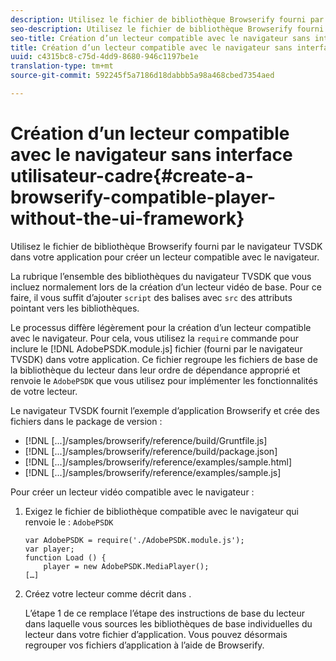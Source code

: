 ```yaml
---
description: Utilisez le fichier de bibliothèque Browserify fourni par le navigateur TVSDK dans votre application pour créer un lecteur compatible avec le navigateur.
seo-description: Utilisez le fichier de bibliothèque Browserify fourni par le navigateur TVSDK dans votre application pour créer un lecteur compatible avec le navigateur.
seo-title: Création d’un lecteur compatible avec le navigateur sans interface utilisateur-cadre
title: Création d’un lecteur compatible avec le navigateur sans interface utilisateur-cadre
uuid: c4315bc8-c75d-4dd9-8680-946c1197be1e
translation-type: tm+mt
source-git-commit: 592245f5a7186d18dabbb5a98a468cbed7354aed

---
```



# Création d’un lecteur compatible avec le navigateur sans interface utilisateur-cadre{#create-a-browserify-compatible-player-without-the-ui-framework}

Utilisez le fichier de bibliothèque Browserify fourni par le navigateur TVSDK dans votre application pour créer un lecteur compatible avec le navigateur.

La rubrique [](../../../browser-tvsdk-2.4/getting-started/c-psdk-browser-tvsdk-2.4-create-a-basic-player/t-psdk-browser-tvsdk-2.4-create-basic-player-tvsdk.md) l’ensemble des bibliothèques du navigateur TVSDK que vous incluez normalement lors de la création d’un lecteur vidéo de base. Pour ce faire, il vous suffit d’ajouter `script` des balises avec `src` des attributs pointant vers les bibliothèques.

Le processus diffère légèrement pour la création d’un lecteur compatible avec le navigateur. Pour cela, vous utilisez la `require` commande pour inclure le [!DNL AdobePSDK.module.js] fichier (fourni par le navigateur TVSDK) dans votre application. Ce fichier regroupe les fichiers de base de la bibliothèque du lecteur dans leur ordre de dépendance approprié et renvoie le `AdobePSDK` que vous utilisez pour implémenter les fonctionnalités de votre lecteur.

Le navigateur TVSDK fournit l’exemple d’application Browserify et crée des fichiers dans le package de version :

* [!DNL [...]/samples/browserify/reference/build/Gruntfile.js]
* [!DNL [...]/samples/browserify/reference/build/package.json]
* [!DNL [...]/samples/browserify/reference/examples/sample.html]
* [!DNL [...]/samples/browserify/reference/examples/sample.js]

Pour créer un lecteur vidéo compatible avec le navigateur :

1. Exigez le fichier de bibliothèque compatible avec le navigateur qui renvoie le   : `AdobePSDK`

   ```
   var AdobePSDK = require('./AdobePSDK.module.js'); 
   var player; 
   function Load () { 
       player = new AdobePSDK.MediaPlayer(); 
   […]
   ```

1. Créez votre lecteur comme décrit dans [](../../../browser-tvsdk-2.4/getting-started/c-psdk-browser-tvsdk-2.4-create-a-basic-player/t-psdk-browser-tvsdk-2.4-create-basic-player-tvsdk.md).

   L’étape 1 de ce remplace l’étape des instructions de base du lecteur dans laquelle vous sources les bibliothèques de base individuelles du lecteur dans votre fichier d’application.
Vous pouvez désormais regrouper vos fichiers d’application à l’aide de Browserify.
